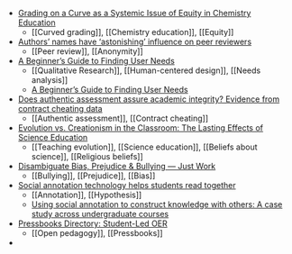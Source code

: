 - [Grading on a Curve as a Systemic Issue of Equity in Chemistry Education](https://pubs.acs.org/doi/10.1021/acs.jchemed.1c00369#)
	- [[Curved grading]], [[Chemistry education]], [[Equity]]
- [Authors’ names have ‘astonishing’ influence on peer reviewers](https://www.nature.com/articles/d41586-022-03256-9)
	- [[Peer review]], [[Anonymity]]
- [A Beg­inner’s Guide to Finding User Needs](https://jdittrich.github.io/userNeedResearchBook/)
	- [[Qualitative Research]], [[Human-centered design]], [[Needs analysis]]
	- [A Beginner’s Guide to Finding User Needs](https://urbook.fordes.de/)
- [Does authentic assessment assure academic integrity? Evidence from contract cheating data](https://www.tandfonline.com/doi/abs/10.1080/07294360.2019.1680956?journalCode=cher20)
	- [[Authentic assessment]], [[Contract cheating]]
- [Evolution vs. Creationism in the Classroom: The Lasting Effects of Science Education](https://www.research-collection.ethz.ch/handle/20.500.11850/568979)
	- [[Teaching evolution]], [[Science education]], [[Beliefs about science]], [[Religious beliefs]]
- [Disambiguate Bias, Prejudice & Bullying — Just Work](https://www.justworktogether.com/blog/disambiguate-bias-prejudice-amp-bullying)
	- [[Bullying]], [[Prejudice]], [[Bias]]
- [Social annotation technology helps students read together](https://www.insidehighered.com/news/2022/10/12/social-annotation-technology-helps-students-read-together)
	- [[Annotation]], [[Hypothesis]]
	- [Using social annotation to construct knowledge with others: A case study across undergraduate courses](https://www.ncbi.nlm.nih.gov/pmc/articles/PMC8938630/)
- [Pressbooks Directory: Student-Led OER](https://pressbooks.directory/?collec=Student-Led+OER)
	- [[Open pedagogy]], [[Pressbooks]]
-